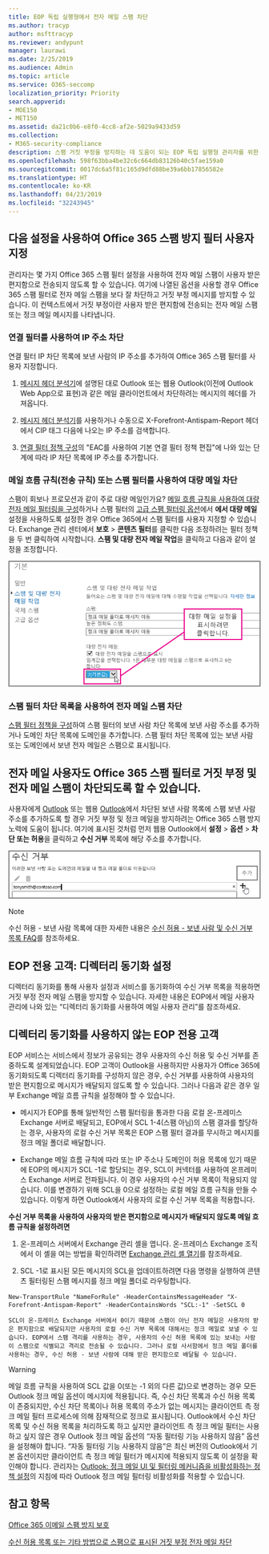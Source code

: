 ```yaml
---
title: EOP 독립 실행형에서 전자 메일 스팸 차단
ms.author: tracyp
author: msfttracyp
ms.reviewer: andypunt
manager: laurawi
ms.date: 2/25/2019
ms.audience: Admin
ms.topic: article
ms.service: O365-seccomp
localization_priority: Priority
search.appverid:
- MOE150
- MET150
ms.assetid: da21c0b6-e8f0-4cc8-af2e-5029a9433d59
ms.collection:
- M365-security-compliance
description: 스팸 거짓 부정을 방지하는 데 도움이 되는 EOP 독립 실행형 관리자를 위한 문서
ms.openlocfilehash: 598f63bba4be32c6c664db83126b40c5fae159a0
ms.sourcegitcommit: 0017dc6a5f81c165d9dfd88be39a6bb17856582e
ms.translationtype: HT
ms.contentlocale: ko-KR
ms.lasthandoff: 04/23/2019
ms.locfileid: "32243945"
---
```

## <a name="customize-the-office-365-anti-spam-filter-with-these-settings"></a>다음 설정을 사용하여 Office 365 스팸 방지 필터 사용자 지정

관리자는 몇 가지 Office 365 스팸 필터 설정을 사용하여 전자 메일 스팸이 사용자 받은 편지함으로 전송되지 않도록 할 수 있습니다. 여기에 나열된 옵션을 사용할 경우 Office 365 스팸 필터로 전자 메일 스팸을 보다 잘 차단하고 거짓 부정 메시지를 방지할 수 있습니다. 이 컨텍스트에서 거짓 부정이란 사용자 받은 편지함에 전송되는 전자 메일 스팸 또는 정크 메일 메시지를 나타냅니다.
  
### <a name="block-ip-addresses-with-a-connection-filter"></a>연결 필터를 사용하여 IP 주소 차단

연결 필터 IP 차단 목록에 보낸 사람의 IP 주소를 추가하여 Office 365 스팸 필터를 사용자 지정합니다.
  
1. [메시지 헤더 분석기](https://go.microsoft.com/fwlink/p/?LinkId=306583)에 설명된 대로 Outlook 또는 웹용 Outlook(이전에 Outlook Web App으로 표현)과 같은 메일 클라이언트에서 차단하려는 메시지의 헤더를 가져옵니다.
    
2. [메시지 헤더 분석기](https://testconnectivity.microsoft.com/?tabid=mha)를 사용하거나 수동으로 X-Forefront-Antispam-Report 헤더에서 CIP 태그 다음에 나오는 IP 주소를 검색합니다. 
    
3. [연결 필터 정책 구성](https://technet.microsoft.com/ko-KR/library/jj200718%28v=exchg.150%29.aspx)의 "EAC를 사용하여 기본 연결 필터 정책 편집"에 나와 있는 단계에 따라 IP 차단 목록에 IP 주소를 추가합니다.
    
### <a name="block-bulk-mail-with-mail-flow-rules-transport-rules-or-the-spam-filter"></a>메일 흐름 규칙(전송 규칙) 또는 스팸 필터를 사용하여 대량 메일 차단

스팸이 회보나 프로모션과 같이 주로 대량 메일인가요? [메일 흐름 규칙을 사용하여 대량 전자 메일 필터링을 구성](use-transport-rules-to-configure-bulk-email-filtering.md)하거나 스팸 필터의 [고급 스팸 필터링 옵션](advanced-spam-filtering-asf-options.md)에서 **에서 대량 메일** 설정을 사용하도록 설정한 경우 Office 365에서 스팸 필터를 사용자 지정할 수 있습니다. Exchange 관리 센터에서 **보호** \> **콘텐츠 필터**를 클릭한 다음 조정하려는 필터 정책을 두 번 클릭하여 시작합니다. **스팸 및 대량 전자 메일 작업**을 클릭하고 다음과 같이 설정을 조정합니다. 
  
![Exchange Online의 대량 메일 필터 설정](media/a45095c2-269d-45b8-a76c-999b5e78da68.png)
  
### <a name="block-email-spam-using-spam-filter-block-lists"></a>스팸 필터 차단 목록을 사용하여 전자 메일 스팸 차단

[스팸 필터 정책을 구성](https://technet.microsoft.com/ko-KR/library/jj200684%28v=exchg.150%29.aspx)하여 스팸 필터의 보낸 사람 차단 목록에 보낸 사람 주소를 추가하거나 도메인 차단 목록에 도메인을 추가합니다. 스팸 필터 차단 목록에 있는 보낸 사람 또는 도메인에서 보낸 전자 메일은 스팸으로 표시됩니다. 
  
## <a name="email-users-can-also-help-ensure-that-false-negative-and-email-spam-is-blocked-with-office-365-spam-filter"></a>전자 메일 사용자도 Office 365 스팸 필터로 거짓 부정 및 전자 메일 스팸이 차단되도록 할 수 있습니다.

사용자에게 [Outlook](https://go.microsoft.com/fwlink/p/?LinkId=270065) 또는 웹용 [Outlook](https://go.microsoft.com/fwlink/p/?LinkId=294862)에서 차단된 보낸 사람 목록에 스팸 보낸 사람 주소를 추가하도록 할 경우 거짓 부정 및 정크 메일을 방지하려는 Office 365 스팸 방지 노력에 도움이 됩니다. 여기에 표시된 것처럼 먼저 웹용 Outlook에서 **설정** \> **옵션** \> **차단 또는 허용**을 클릭하고 **수신 거부** 목록에 해당 주소를 추가합니다. 
  
![웹용 Outlook에서 보낸 사람 차단](media/fdf51381-2527-4819-ac2a-5dff84d2a36d.png)
  
> [!NOTE]
> 수신 허용 - 보낸 사람 목록에 대한 자세한 내용은 [수신 허용 - 보낸 사람 및 수신 거부 목록 FAQ](https://technet.microsoft.com/ko-KR/library/dn133608%28v=exchg.150%29.aspx)를 참조하세요. 
  
## <a name="eop-only-customers-set-up-directory-synchronization"></a>EOP 전용 고객: 디렉터리 동기화 설정

디렉터리 동기화를 통해 사용자 설정과 서비스를 동기화하여 수신 거부 목록을 적용하면 거짓 부정 전자 메일 스팸을 방지할 수 있습니다. 자세한 내용은 EOP에서 메일 사용자 관리에 나와 있는 “디렉터리 동기화를 사용하여 메일 사용자 관리”를 참조하세요.
  
## <a name="eop-only-customers-who-are-not-using-directory-synchronization"></a>디렉터리 동기화를 사용하지 않는 EOP 전용 고객

EOP 서비스는 서비스에서 정보가 공유되는 경우 사용자의 수신 허용 및 수신 거부를 존중하도록 설계되었습니다. EOP 고객이 Outlook을 사용하지만 사용자가 Office 365에 동기화되도록 디렉터리 동기화를 구성하지 않은 경우, 수신 거부를 사용하여 사용자의 받은 편지함으로 메시지가 배달되지 않도록 할 수 있습니다. 그러나 다음과 같은 경우 일부 Exchange 메일 흐름 규칙을 설정해야 할 수 있습니다.
  
- 메시지가 EOP를 통해 일반적인 스팸 필터링을 통과한 다음 로컬 온-프레미스 Exchange 서버로 배달되고, EOP에서 SCL 1-4(스팸 아님)의 스팸 결과를 할당하는 경우, 사용자의 로컬 수신 거부 목록은 EOP 스팸 필터 결과를 무시하고 메시지를 정크 메일 폴더로 배달합니다.
    
- Exchange 메일 흐름 규칙에 따라 또는 IP 주소나 도메인이 허용 목록에 있기 때문에 EOP의 메시지가 SCL -1로 할당되는 경우, SCL이 커넥터를 사용하여 온프레미스 Exchange 서버로 전파됩니다. 이 경우 사용자의 수신 거부 목록이 적용되지 않습니다. 이를 변경하기 위해 SCL을 0으로 설정하는 로컬 메일 흐름 규칙을 만들 수 있습니다. 이렇게 하면 Outlook에서 사용자의 로컬 수신 거부 목록을 적용합니다.
    
**수신 거부 목록을 사용하여 사용자의 받은 편지함으로 메시지가 배달되지 않도록 메일 흐름 규칙을 설정하려면**
  
1. 온-프레미스 서버에서 Exchange 관리 셸을 엽니다. 온-프레미스 Exchange 조직에서 이 셸을 여는 방법을 확인하려면 [Exchange 관리 셸 열기](https://technet.microsoft.com/library/dd638134%28v=exchg.160%29.aspx)를 참조하세요.
    
2. SCL -1로 표시된 모든 메시지의 SCL을 업데이트하려면 다음 명령을 실행하여 콘텐츠 필터링된 스팸 메시지를 정크 메일 폴더로 라우팅합니다.
    
  ```
  New-TransportRule "NameForRule" -HeaderContainsMessageHeader "X-Forefront-Antispam-Report" -HeaderContainsWords "SCL:-1" -SetSCL 0
  ```

    SCL이 온-프레미스 Exchange 서버에서 0이기 때문에 스팸이 아닌 전자 메일은 사용자의 받은 편지함으로 배달되지만 사용자의 로컬 수신 거부 목록에 대해서는 정크 메일로 보낼 수 있습니다. EOP에서 스팸 격리를 사용하는 경우, 사용자의 수신 허용 목록에 있는 보내는 사람이 스팸으로 식별되고 격리로 전송될 수 있습니다. 그러나 로컬 사서함에서 정크 메일 폴더를 사용하는 경우, 수신 허용 - 보낸 사람에 대해 받은 편지함으로 배달될 수 있습니다.

> [!WARNING]
> 메일 흐름 규칙을 사용하여 SCL 값을 0(또는 -1 외의 다른 값)으로 변경하는 경우 모든 Outlook 정크 메일 옵션이 메시지에 적용됩니다. 즉, 수신 차단 목록과 수신 허용 목록이 존중되지만, 수신 차단 목록이나 허용 목록의 주소가 없는 메시지는 클라이언트 측 정크 메일 필터 프로세스에 의해 잠재적으로 정크로 표시됩니다. Outlook에서 수신 차단 목록 및 수신 허용 목록을 처리하도록 하고 싶지만 클라이언트 측 정크 메일 필터는 사용하고 싶지 않은 경우 Outlook 정크 메일 옵션의 “자동 필터링 기능 사용하지 않음” 옵션을 설정해야 합니다. “자동 필터링 기능 사용하지 않음”은 최신 버전의 Outlook에서 기본 옵션이지만 클라이언트 측 정크 메일 필터가 메시지에 적용되지 않도록 이 설정을 확인해야 합니다. 관리자는 [Outlook: 정크 메일 UI 및 필터링 메커니즘을 비활성화하는 정책 설정](https://support.microsoft.com/ko-KR/kb/2180568)의 지침에 따라 Outlook 정크 메일 필터링 비활성화를 적용할 수 있습니다.
  
## <a name="see-also"></a>참고 항목

[Office 365 이메일 스팸 방지 보호](anti-spam-protection.md)
  
[수신 허용 목록 또는 기타 방법으로 스팸으로 표시된 거짓 부정 전자 메일 차단](prevent-email-from-being-marked-as-spam.md)

